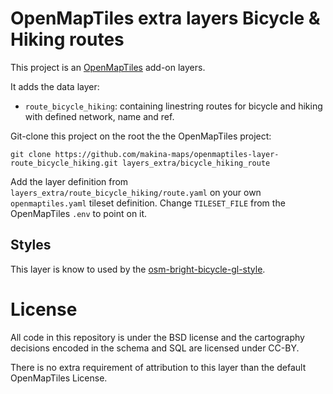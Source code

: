 # OpenMapTiles extra layers Bicycle & Hiking routes

This project is an [OpenMapTiles](https://github.com/openmaptiles/openmaptiles) add-on layers.

It adds the data layer:

* `route_bicycle_hiking`: containing linestring routes for bicycle and hiking with defined network, name and ref.

Git-clone this project on the root the the OpenMapTiles project:
```
git clone https://github.com/makina-maps/openmaptiles-layer-route_bicycle_hiking.git layers_extra/bicycle_hiking_route
```

Add the layer definition from `layers_extra/route_bicycle_hiking/route.yaml` on your own `openmaptiles.yaml` tileset definition. Change `TILESET_FILE` from the OpenMapTiles `.env` to point on it.

## Styles

This layer is know to used by the [osm-bright-bicycle-gl-style](https://github.com/makina-maps/osm-bright-bicycle-gl-style).

# License

All code in this repository is under the BSD license and the cartography decisions encoded in the schema and SQL are licensed under CC-BY.

There is no extra requirement of attribution to this layer than the default OpenMapTiles License.
